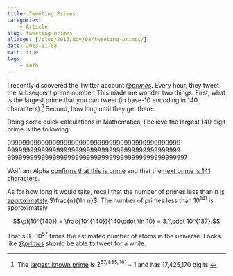 ```yaml
---
title: Tweeting Primes
categories:
    - Article
slug: tweeting-primes
aliases: [/blog/2013/Nov/08/tweeting-primes/]
date: 2013-11-08
math: true
tags:
    - math
---
```


I recently discovered the Twitter account [@_primes_](https://twitter.com/_primes_). Every hour, they tweet the subsequent prime number. This made me wonder two things. First, what is the largest prime that you can tweet (in base-10 encoding in 140 characters).[^mersenne] Second, how long until they get there.

Doing some quick calculations in Mathematica, I believe the largest 140 digit prime is the following:

9999999999999999999999999999999999999999999999</br>
9999999999999999999999999999999999999999999999</br>
999999999999999999999999999999999999999999999997

Wolfram Alpha [confirms that this is prime](http://www.wolframalpha.com/input/?i=IsPrime%5B99999999999999999999999999999999999999999999999999999999999999999999999999999999999999999999999999999999999999999999999999999999999999999997) and that the [next prime is 141 characters](http://www.wolframalpha.com/input/?i=Length%5BIntegerDigits%5BNextPrime%5B99999999999999999999999999999999999999999999999999999999999999999999999999999999999999999999999999999999999999999999999999999999999999999997%5D%5D%5D).

As for how long it would take, recall that the number of primes less than $n$ [is approximately](http://en.wikipedia.org/wiki/Prime_number_theorem) $\frac{n}{\ln n}$. The number of primes less than $10^{141}$ is approximately

$$\pi(10^{140}) = \frac{10^{140}}{140\cdot \ln 10} = 3.1\cdot 10^{137}.$$

That's $3\cdot 10^{57}$ times the estimated number of atoms in the universe. Looks like [@_primes_](https://twitter.com/_primes_) should be able to tweet for a while.

[^mersenne]: The [largest known prime](http://en.wikipedia.org/wiki/Mersenne_primes) is $2^{57,885,161} − 1$ and has 17,425,170 digits.
